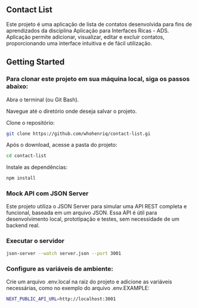 ## Contact List

Este projeto é uma aplicação de lista de contatos desenvolvida para fins de aprendizados da disciplina Aplicação para Interfaces Ricas - ADS. Aplicação permite adicionar, visualizar, editar e excluir contatos, proporcionando uma interface intuitiva e de fácil utilização.

## Getting Started

### Para clonar este projeto em sua máquina local, siga os passos abaixo:

Abra o terminal (ou Git Bash).

Navegue até o diretório onde deseja salvar o projeto.

Clone o repositório:

```bash
git clone https://github.com/whohenriq/contact-list.gi

```

Após o download, acesse a pasta do projeto:

```bash
cd contact-list
```

Instale as dependências:

```bash
npm install
```

### Mock API com JSON Server

Este projeto utiliza o JSON Server para simular uma API REST completa e funcional, baseada em um arquivo JSON. Essa API é útil para desenvolvimento local, prototipação e testes, sem necessidade de um backend real.

### Executar o servidor

```bash
json-server --watch server.json --port 3001
```

### Configure as variáveis de ambiente:

Crie um arquivo .env.local na raiz do projeto e adicione as variáveis necessárias, como no exemplo do arquivo .env.EXAMPLE:

```bash
NEXT_PUBLIC_API_URL=http://localhost:3001
```
